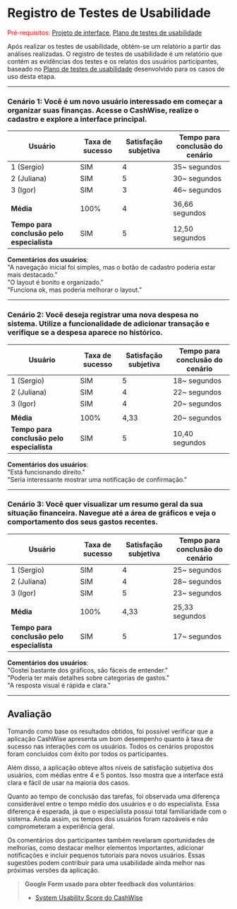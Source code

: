 # Registro de Testes de Usabilidade

<span style="color:red">Pré-requisitos: <a href="04-Projeto-interface.md"> Projeto de interface</a></span>, <a href="09-Plano-testes-usabilidade.md"> Plano de testes de usabilidade</a>

Após realizar os testes de usabilidade, obtém-se um relatório a partir das análises realizadas. O registro de testes de usabilidade é um relatório que contém as evidências dos testes e os relatos dos usuários participantes, baseado no <a href="09-Plano-testes-usabilidade.md">Plano de testes de usabilidade</a> desenvolvido para os casos de uso desta etapa.

---

### Cenário 1: Você é um novo usuário interessado em começar a organizar suas finanças. Acesse o CashWise, realize o cadastro e explore a interface principal.

| Usuário | Taxa de sucesso | Satisfação subjetiva | Tempo para conclusão do cenário |
|---------|-----------------|----------------------|---------------------------------|
| 1 (Sergio)       | SIM             | 4                    | 35~ segundos                  |
| 2 (Juliana)       | SIM             | 5                    | 30~ segundos                  |
| 3 (Igor)       | SIM             | 3                    | 46~ segundos                  |
|         |                 |                      |                                 |
| **Média**     | 100%            | 4                | 36,66 segundos                  |
| **Tempo para conclusão pelo especialista** | SIM | 5 | 12,50 segundos |

**Comentários dos usuários**:  
"A navegação inicial foi simples, mas o botão de cadastro poderia estar mais destacado."  
"O layout é bonito e organizado."  
"Funciona ok, mas poderia melhorar o layout."

---

### Cenário 2: Você deseja registrar uma nova despesa no sistema. Utilize a funcionalidade de adicionar transação e verifique se a despesa aparece no histórico.

| Usuário | Taxa de sucesso | Satisfação subjetiva | Tempo para conclusão do cenário |
|---------|-----------------|----------------------|---------------------------------|
| 1 (Sergio)      | SIM             | 5                    | 18~ segundos                  |
| 2 (Juliana)       | SIM             | 4                    | 22~ segundos                  |
| 3 (Igor)      | SIM             | 4                    | 20~ segundos                  |
|         |                 |                      |                                 |
| **Média**     | 100%            | 4,33                 | 20~ segundos                  |
| **Tempo para conclusão pelo especialista** | SIM | 5 | 10,40 segundos |

**Comentários dos usuários**:  
"Está funcionando direito."   
"Seria interessante mostrar uma notificação de confirmação."

---

### Cenário 3: Você quer visualizar um resumo geral da sua situação financeira. Navegue até a área de gráficos e veja o comportamento dos seus gastos recentes.

| Usuário | Taxa de sucesso | Satisfação subjetiva | Tempo para conclusão do cenário |
|---------|-----------------|----------------------|---------------------------------|
| 1 (Sergio)       | SIM             | 4                    | 25~ segundos                  |
| 2 (Juliana)      | SIM             | 4                    | 28~ segundos                  |
| 3 (Igor)      | SIM             | 5                    | 23~ segundos                  |
|         |                 |                      |                                 |
| **Média**     | 100%            | 4,33                 | 25,33 segundos                  |
| **Tempo para conclusão pelo especialista** | SIM | 5 | 17~ segundos |

**Comentários dos usuários**:  
"Gostei bastante dos gráficos, são fáceis de entender."  
"Poderia ter mais detalhes sobre categorias de gastos."  
"A resposta visual é rápida e clara."

---

## Avaliação

Tomando como base os resultados obtidos, foi possível verificar que a aplicação CashWise apresenta um bom desempenho quanto à taxa de sucesso nas interações com os usuários. Todos os cenários propostos foram concluídos com êxito por todos os participantes.

Além disso, a aplicação obteve altos níveis de satisfação subjetiva dos usuários, com médias entre 4 e 5 pontos. Isso mostra que a interface está clara e fácil de usar na maioria dos casos.

Quanto ao tempo de conclusão das tarefas, foi observada uma diferença considerável entre o tempo médio dos usuários e o do especialista. Essa diferença é esperada, já que o especialista possui total familiaridade com o sistema. Ainda assim, os tempos dos usuários foram razoáveis e não comprometeram a experiência geral.

Os comentários dos participantes também revelaram oportunidades de melhorias, como destacar melhor elementos importantes, adicionar notificações e incluir pequenos tutoriais para novos usuários. Essas sugestões podem contribuir para uma usabilidade ainda melhor nas próximas versões da aplicação.

> **Google Form usado para obter feedback dos voluntários**:
> - [System Usability Score do CashWise](https://docs.google.com/forms/d/e/1FAIpQLSeMqzmz7YzTmY0-jR_DtRrLPZePh-UyExxzg4FqMHcXxZnHew/viewform?usp=sharing&ouid=104028838292445835160)
